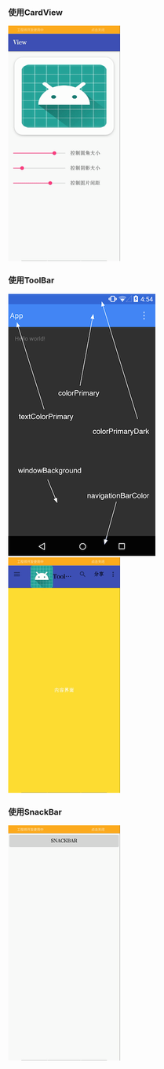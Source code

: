 ### 使用CardView
![image](https://github.com/ningbaoqi/View/blob/master/gif/cardview.gif)
### 使用ToolBar
![image](https://github.com/ningbaoqi/View/blob/master/gif/ToolBar.png)
![image](https://github.com/ningbaoqi/View/blob/master/gif/toolbar.gif)
### 使用SnackBar
![image](https://github.com/ningbaoqi/View/blob/master/gif/snackbar.gif)
